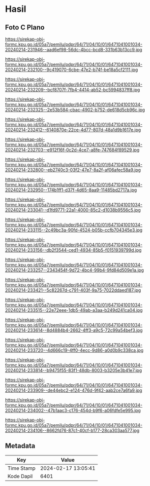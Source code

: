 # Hasil

## Foto C Plano

https://sirekap-obj-formc.kpu.go.id/05a7/pemilu/pdpr/64/71/04/10/01/6471041001034-20240214-231946--aad6ef98-56dc-4bcc-bcd8-331b63b13cc9.jpg

https://sirekap-obj-formc.kpu.go.id/05a7/pemilu/pdpr/64/71/04/10/01/6471041001034-20240214-232100--9c419070-6cbe-47e2-b74f-be18a5cf2111.jpg

https://sirekap-obj-formc.kpu.go.id/05a7/pemilu/pdpr/64/71/04/10/01/6471041001034-20240214-232209--bcf8707f-7fb4-4414-ab52-bc5994837ff8.jpg

https://sirekap-obj-formc.kpu.go.id/05a7/pemilu/pdpr/64/71/04/10/01/6471041001034-20240214-232325--2e53b584-cbac-4902-b752-de618d5cb96c.jpg

https://sirekap-obj-formc.kpu.go.id/05a7/pemilu/pdpr/64/71/04/10/01/6471041001034-20240214-232412--6140870e-22ce-4d77-807d-48a1d9b1617e.jpg

https://sirekap-obj-formc.kpu.go.id/05a7/pemilu/pdpr/64/71/04/10/01/6471041001034-20240214-232703--e912f16f-0c2d-4ce7-a8fe-747684f89529.jpg

https://sirekap-obj-formc.kpu.go.id/05a7/pemilu/pdpr/64/71/04/10/01/6471041001034-20240214-232800--eb2740c3-03f2-47e7-8a2f-af06afec58a9.jpg

https://sirekap-obj-formc.kpu.go.id/05a7/pemilu/pdpr/64/71/04/10/01/6471041001034-20240214-232950--174b1ff1-d37f-4d65-8aa9-11485bd2717a.jpg

https://sirekap-obj-formc.kpu.go.id/05a7/pemilu/pdpr/64/71/04/10/01/6471041001034-20240214-233041--d1fd9771-22a1-4000-85c2-d1038b9556c5.jpg

https://sirekap-obj-formc.kpu.go.id/05a7/pemilu/pdpr/64/71/04/10/01/6471041001034-20240214-233115--2c49bc3a-90fd-4524-b05b-ccfb704345e3.jpg

https://sirekap-obj-formc.kpu.go.id/05a7/pemilu/pdpr/64/71/04/10/01/6471041001034-20240214-233156--db2f3544-ced1-4934-85b5-f0151939799d.jpg

https://sirekap-obj-formc.kpu.go.id/05a7/pemilu/pdpr/64/71/04/10/01/6471041001034-20240214-233257--2343454f-9d72-4bc4-99b4-9fd84d509e1a.jpg

https://sirekap-obj-formc.kpu.go.id/05a7/pemilu/pdpr/64/71/04/10/01/6471041001034-20240214-233421--5c82267d-c791-403f-9a75-7022ddaed187.jpg

https://sirekap-obj-formc.kpu.go.id/05a7/pemilu/pdpr/64/71/04/10/01/6471041001034-20240214-233515--22e72eee-1db5-49ab-a3aa-b249d241ca04.jpg

https://sirekap-obj-formc.kpu.go.id/05a7/pemilu/pdpr/64/71/04/10/01/6471041001034-20240214-233614--8d4884b4-2662-4ff3-a9c5-72c99a54bef3.jpg

https://sirekap-obj-formc.kpu.go.id/05a7/pemilu/pdpr/64/71/04/10/01/6471041001034-20240214-233720--4d666c19-4ff0-4ecc-9d86-a0d0b9c338ca.jpg

https://sirekap-obj-formc.kpu.go.id/05a7/pemilu/pdpr/64/71/04/10/01/6471041001034-20240214-233814--b9475f55-83f1-48db-8003-b3205e3b41e7.jpg

https://sirekap-obj-formc.kpu.go.id/05a7/pemilu/pdpr/64/71/04/10/01/6471041001034-20240214-233909--de44ebc2-e124-476d-9f42-aab2ce7a6fa9.jpg

https://sirekap-obj-formc.kpu.go.id/05a7/pemilu/pdpr/64/71/04/10/01/6471041001034-20240214-234002--47b1aac3-c176-454d-b9f6-a06fdfe5e995.jpg

https://sirekap-obj-formc.kpu.go.id/05a7/pemilu/pdpr/64/71/04/10/01/6471041001034-20240214-234106--8662fd76-87c1-40cf-b177-28ca303aa577.jpg


## Metadata

| Key        | Value               |
| ---------- | ------------------- |
| Time Stamp | 2024-02-17 13:05:41 |
| Kode Dapil | 6401                |




